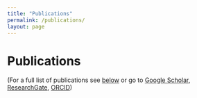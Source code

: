```yaml
---
title: "Publications"
permalink: /publications/
layout: page
---
```



# Publications

<!-- ## Group highlights -->

(For a full list of publications see [below](#full-list-of-publications) or go to [Google Scholar](https://scholar.google.com/citations?user=JqwKipIAAAAJ&hl=en), 
[ResearchGate](https://www.researcherid.com/rid/D-7763-2012), [ORCID](https://orcid.org/0000-0002-1040-6026))
